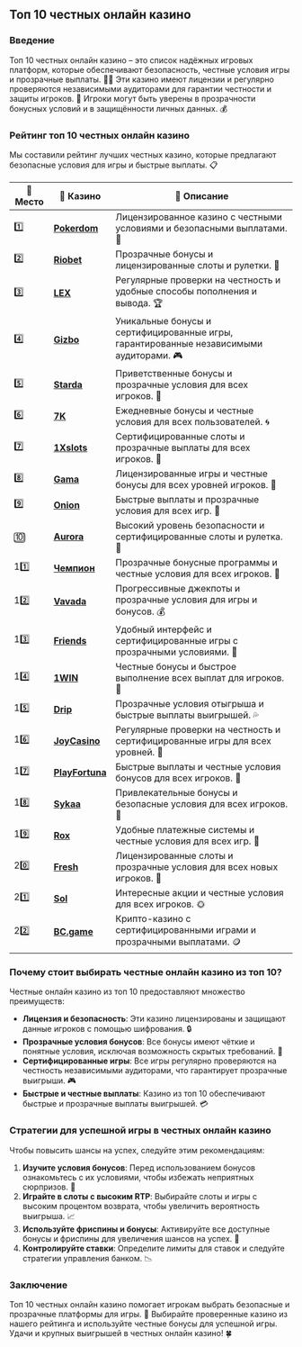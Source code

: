 ## Топ 10 честных онлайн казино

### Введение
Топ 10 честных онлайн казино – это список надёжных игровых платформ, которые обеспечивают безопасность, честные условия игры и прозрачные выплаты. 🎰🔝 Эти казино имеют лицензии и регулярно проверяются независимыми аудиторами для гарантии честности и защиты игроков. 💎 Игроки могут быть уверены в прозрачности бонусных условий и в защищённости личных данных. 💰

### Рейтинг топ 10 честных онлайн казино
Мы составили рейтинг лучших честных казино, которые предлагают безопасные условия для игры и быстрые выплаты. 📋

| 🥇 **Место** | 🎰 **Казино** | 💬 **Описание** |
|-------------|-------------|----------------|
| 1️⃣ | [**Pokerdom**](https://brandplay.link/4k77v2yx) | Лицензированное казино с честными условиями и безопасными выплатами. 🎁 |
| 2️⃣ | [**Riobet**](https://brandplay.link/7xBLTPyj) | Прозрачные бонусы и лицензированные слоты и рулетки. 🤑 |
| 3️⃣ | [**LEX**](https://brandplay.link/zW4hdDFV) | Регулярные проверки на честность и удобные способы пополнения и вывода. 🏆 |
| 4️⃣ | [**Gizbo**](https://brandplay.link/bprXw4YV) | Уникальные бонусы и сертифицированные игры, гарантированные независимыми аудиторами. 🎮 |
| 5️⃣ | [**Starda**](https://brandplay.link/fB7xwRFL) | Приветственные бонусы и прозрачные условия для всех игроков. 🌟 |
| 6️⃣ | [**7K**](https://brandplay.link/BvQyFShp) | Ежедневные бонусы и честные условия для всех пользователей. 🌀 |
| 7️⃣ | [**1Xslots**](https://brandplay.link/hSB1khtr) | Сертифицированные слоты и прозрачные выплаты для всех игроков. 🎰 |
| 8️⃣ | [**Gama**](https://brandplay.link/j6NMKsDz) | Лицензированные игры и честные бонусы для всех уровней игроков. 🧩 |
| 9️⃣ | [**Onion**](https://brandplay.link/zBGRVpQ9) | Быстрые выплаты и прозрачные условия для всех игр. 💎 |
| 🔟 | [**Aurora**](https://10trafic-stat2.com/click/668546556bcc6313411604bd/6766/13032/subaccount) | Высокий уровень безопасности и сертифицированные слоты и рулетка. 🚀 |
| 11️⃣ | [**Чемпион**](https://temon-gter.cfd/go/lRq?p80412p304504pcc44t17455) | Прозрачные бонусные программы и честные условия для всех игроков. 🥇 |
| 12️⃣ | [**Vavada**](https://vavadapartner.pro/?promo=ea5c9275-6854-4505-94fc-95ab18221945-linkb2) | Прогрессивные джекпоты и прозрачные условия для игры и бонусов. 💰 |
| 13️⃣ | [**Friends**](https://gofriends.run/linkb2) | Удобный интерфейс и сертифицированные игры с прозрачными условиями. 👯 |
| 14️⃣ | [**1WIN**](https://brandplay.link/smXVpBbG) | Честные бонусы и быстрое выполнение всех выплат для игроков. 🎲 |
| 15️⃣ | [**Drip**](https://drp-ircp01.com/c07e6a3db) | Прозрачные условия отыгрыша и быстрые выплаты выигрышей. 💦 |
| 16️⃣ | [**JoyCasino**](https://rpc30.call2me.pro/?/ru/registration?apkpop=0&partner=p24970p3291217pc98f) | Регулярные проверки на честность и сертифицированные игры для всех уровней. 🎉 |
| 17️⃣ | [**PlayFortuna**](https://fortunapromo.net/alt/playfortuna/registration?0dc4a9362a71feb7e3f165fb8e766f70) | Быстрые выплаты и честные условия бонусов для всех игроков. 💎 |
| 18️⃣ | [**Sykaa**](https://s-two-way.com/?source=linkb2&pid=30697) | Привлекательные бонусы и безопасные условия для всех игроков. 🌈 |
| 19️⃣ | [**Rox**](https://rox-pvwfpjgcxe.com/cb1ee18a5) | Удобные платежные системы и честные условия для всех игр. 💸 |
| 20️⃣ | [**Fresh**](https://fresh-eumwkxwao.com/c3f7b485d) | Лицензированные слоты и прозрачные условия для всех новых игроков. 🥑 |
| 21️⃣ | [**Sol**](https://sol-mmtdzfbaco.com/cb2415bca) | Интересные акции и честные условия для всех игроков. 🌞 |
| 22️⃣ | [**BC.game**](https://partnerbcgame.com/dcc53d441) | Крипто-казино с сертифицированными играми и прозрачными выплатами. 🪙 |

### Почему стоит выбирать честные онлайн казино из топ 10?
Честные онлайн казино из топ 10 предоставляют множество преимуществ:

- **Лицензия и безопасность**: Эти казино лицензированы и защищают данные игроков с помощью шифрования. 🔒
- **Прозрачные условия бонусов**: Все бонусы имеют чёткие и понятные условия, исключая возможность скрытых требований. 🎁
- **Сертифицированные игры**: Все игры регулярно проверяются на честность независимыми аудиторами, что гарантирует прозрачные выигрыши. 🎮
- **Быстрые и честные выплаты**: Казино из топ 10 обеспечивают быстрые и прозрачные выплаты выигрышей. 💳

### Стратегии для успешной игры в честных онлайн казино
Чтобы повысить шансы на успех, следуйте этим рекомендациям:

1. **Изучите условия бонусов**: Перед использованием бонусов ознакомьтесь с их условиями, чтобы избежать неприятных сюрпризов. 📜
2. **Играйте в слоты с высоким RTP**: Выбирайте слоты и игры с высоким процентом возврата, чтобы увеличить вероятность выигрыша. 📈
3. **Используйте фриспины и бонусы**: Активируйте все доступные бонусы и фриспины для увеличения шансов на успех. 🎰
4. **Контролируйте ставки**: Определите лимиты для ставок и следуйте стратегии управления банком. 📉

### Заключение
Топ 10 честных онлайн казино помогает игрокам выбрать безопасные и прозрачные платформы для игры. 💸 Выбирайте проверенные казино из нашего рейтинга и используйте честные бонусы для успешной игры. Удачи и крупных выигрышей в честных онлайн казино! 🍀
